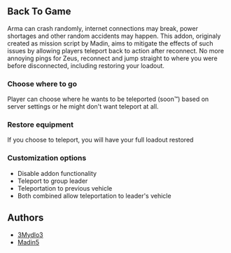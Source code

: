 ## Back To Game

Arma can crash randomly, internet connections may break, power shortages and other random accidents may happen. This addon, originaly created as mission script by Madin, aims to mitigate the effects of such issues by allowing players teleport back to action after reconnect. No more annoying pings for Zeus, reconnect and jump straight to where you were before disconnected, including restoring your loadout.


### Choose where to go

Player can choose where he wants to be teleported (soon™) based on server settings or he might don't want teleport at all.

### Restore equipment

If you choose to teleport, you will have your full loadout restored

### Customization options

- Disable addon functionality
- Teleport to group leader
- Teleportation to previous vehicle
- Both combined allow teleportation to leader's vehicle

## Authors

- [3Mydlo3](https://github.com/3Mydlo3)
- [Madin5](https://github.com/Madin5)
